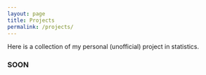 ```yaml
---
layout: page
title: Projects
permalink: /projects/
---
```


Here is a collection of my personal (unofficial) project in statistics.

### SOON

